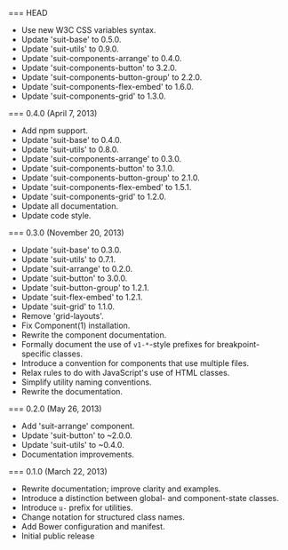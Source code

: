 === HEAD

* Use new W3C CSS variables syntax.
* Update 'suit-base' to 0.5.0.
* Update 'suit-utils' to 0.9.0.
* Update 'suit-components-arrange' to 0.4.0.
* Update 'suit-components-button' to 3.2.0.
* Update 'suit-components-button-group' to 2.2.0.
* Update 'suit-components-flex-embed' to 1.6.0.
* Update 'suit-components-grid' to 1.3.0.

=== 0.4.0 (April 7, 2013)

* Add npm support.
* Update 'suit-base' to 0.4.0.
* Update 'suit-utils' to 0.8.0.
* Update 'suit-components-arrange' to 0.3.0.
* Update 'suit-components-button' to 3.1.0.
* Update 'suit-components-button-group' to 2.1.0.
* Update 'suit-components-flex-embed' to 1.5.1.
* Update 'suit-components-grid' to 1.2.0.
* Update all documentation.
* Update code style.

=== 0.3.0 (November 20, 2013)

* Update 'suit-base' to 0.3.0.
* Update 'suit-utils' to 0.7.1.
* Update 'suit-arrange' to 0.2.0.
* Update 'suit-button' to 3.0.0.
* Update 'suit-button-group' to 1.2.1.
* Update 'suit-flex-embed' to 1.2.1.
* Update 'suit-grid' to 1.1.0.
* Remove 'grid-layouts'.
* Fix Component(1) installation.
* Rewrite the component documentation.
* Formally document the use of `v1-*`-style prefixes for breakpoint-specific classes.
* Introduce a convention for components that use multiple files.
* Relax rules to do with JavaScript's use of HTML classes.
* Simplify utility naming conventions.
* Rewrite the documentation.

=== 0.2.0 (May 26, 2013)

* Add 'suit-arrange' component.
* Update 'suit-button' to ~2.0.0.
* Update 'suit-utils' to ~0.4.0.
* Documentation improvements.

=== 0.1.0 (March 22, 2013)

* Rewrite documentation; improve clarity and examples.
* Introduce a distinction between global- and component-state classes.
* Introduce `u-` prefix for utilities.
* Change notation for structured class names.
* Add Bower configuration and manifest.
* Initial public release

